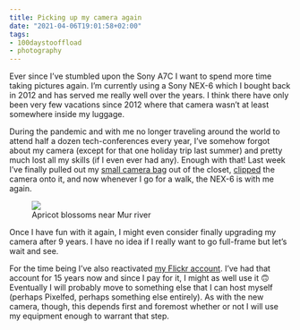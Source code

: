```yaml
---
title: Picking up my camera again
date: "2021-04-06T19:01:58+02:00"
tags:
- 100daystooffload
- photography
---
```


Ever since I’ve stumbled upon the Sony A7C I want to spend more time taking pictures again. I’m currently using a Sony NEX-6 which I bought back in 2012 and has served me really well over the years. I think there have only been very few vacations since 2012 where that camera wasn’t at least somewhere inside my luggage.

During the pandemic and with me no longer traveling around the world to attend half a dozen tech-conferences every year, I’ve somehow forgot about my camera (except for that one holiday trip last summer) and pretty much lost all my skills (if I even ever had any). Enough with that! Last week I’ve finally pulled out my [small camera bag](https://zerokspot.com/weblog/2020/05/24/first-look-peak-design-everyday-sling-6l/) out of the closet, [clipped](https://www.peakdesign.com/products/capture) the camera onto it, and now whenever I go for a walk, the NEX-6 is with me again.

<figure><img src="https://live.staticflickr.com/65535/51097036838_807a027da1_c.jpg"><figcaption>Apricot blossoms near Mur river</figcaption></figure>

Once I have fun with it again, I might even consider finally upgrading my camera after 9 years. I have no idea if I really want to go full-frame but let’s wait and see.

For the time being I’ve also reactivated [my Flickr account](https://www.flickr.com/photos/zerok/). I’ve had that account for 15 years now and since I pay for it, I might as well use it 🙃 Eventually I will probably move to something else that I can host myself (perhaps Pixelfed, perhaps something else entirely). As with the new camera, though, this depends first and foremost whether or not I will use my equipment enough to warrant that step.

